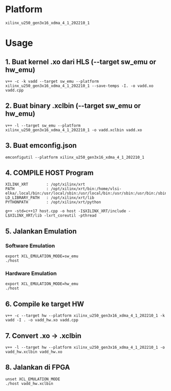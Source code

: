 # Platform
```
xilinx_u250_gen3x16_xdma_4_1_202210_1
```

# Usage
## 1. Buat kernel .xo dari HLS (--target sw_emu or hw_emu)
```
v++ -c -k vadd --target sw_emu --platform xilinx_u250_gen3x16_xdma_4_1_202210_1 --save-temps -I. -o vadd.xo vadd.cpp
```

## 2. Buat binary .xclbin (--target sw_emu or hw_emu)
```
v++ -l --target sw_emu --platform xilinx_u250_gen3x16_xdma_4_1_202210_1 -o vadd.xclbin vadd.xo
```


## 3. Buat emconfig.json
```
emconfigutil --platform xilinx_u250_gen3x16_xdma_4_1_202210_1
```

## 4. COMPILE HOST Program
```
XILINX_XRT        : /opt/xilinx/xrt
PATH              : /opt/xilinx/xrt/bin:/home/vlsi-elka/.local/bin:/usr/local/sbin:/usr/local/bin:/usr/sbin:/usr/bin:/sbin:/bin:/usr/games:/usr/local/games:/snap/bin:/snap/bin
LD_LIBRARY_PATH   : /opt/xilinx/xrt/lib
PYTHONPATH        : /opt/xilinx/xrt/python
```
```
g++ -std=c++17 host.cpp -o host -I$XILINX_XRT/include -L$XILINX_XRT/lib -lxrt_coreutil -pthread
```

## 5. Jalankan Emulation

### Software Emulation
```
export XCL_EMULATION_MODE=sw_emu
./host
```
### Hardware Emulation
```
export XCL_EMULATION_MODE=hw_emu
./host
```

## 6. Compile ke target HW
```
v++ -c --target hw --platform xilinx_u250_gen3x16_xdma_4_1_202210_1 -k vadd -I . -o vadd_hw.xo vadd.cpp
```

## 7. Convert .xo -> .xclbin
```
v++ -l --target hw --platform xilinx_u250_gen3x16_xdma_4_1_202210_1 -o vadd_hw.xclbin vadd_hw.xo
```

## 8. Jalankan di FPGA
```
unset XCL_EMULATION_MODE
./host vadd_hw.xclbin
```